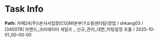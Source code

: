 # Task Info

**Path:** 카페24(주)\본사사업장\[CG]MI본부\Y쇼핑센터팀\영업 / shkang03 / [340078] 브랜드_크리에이터 세일즈 _ 신규_관리_대면_미팅일정 조율 / 2025-10-01_00-00-00

